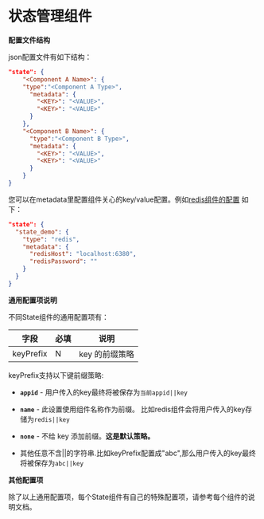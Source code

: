 # 状态管理组件
**配置文件结构**

json配置文件有如下结构：

```json
"state": {
    "<Component A Name>": {
    "type":"<Component A Type>",
      "metadata": {
        "<KEY>": "<VALUE>",
        "<KEY>": "<VALUE>"
      }
    },
    "<Component B Name>": {
      "type":"<Component B Type>",
      "metadata": {
        "<KEY>": "<VALUE>",
        "<KEY>": "<VALUE>"
      }
    }
}
```

您可以在metadata里配置组件关心的key/value配置。例如[redis组件的配置](https://github.com/mosn/layotto/blob/main/configs/config_redis.json) 如下：

```json
"state": {
  "state_demo": {
    "type": "redis",
    "metadata": {
      "redisHost": "localhost:6380",
      "redisPassword": ""
    }
  }
}
```


**通用配置项说明**

不同State组件的通用配置项有：

| 字段 | 必填 | 说明 |
| --- | --- | --- |
| keyPrefix | N | key 的前缀策略 |


keyPrefix支持以下键前缀策略:

* **`appid`** - 用户传入的key最终将被保存为`当前appid||key`

* **`name`** - 此设置使用组件名称作为前缀。 比如redis组件会将用户传入的key存储为`redis||key`

* **`none`** - 不给 key 添加前缀。**这是默认策略。**

*  其他任意不含||的字符串.比如keyPrefix配置成"abc",那么用户传入的key最终将被保存为`abc||key`


**其他配置项**

除了以上通用配置项，每个State组件有自己的特殊配置项，请参考每个组件的说明文档。